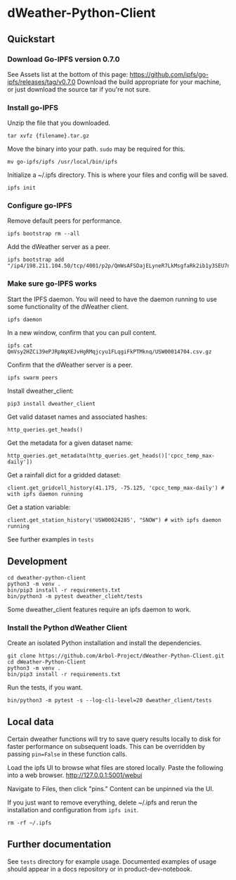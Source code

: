 # dWeather-Python-Client

## Quickstart

### Download Go-IPFS version 0.7.0
See Assets list at the bottom of this page: https://github.com/ipfs/go-ipfs/releases/tag/v0.7.0
Download the build appropriate for your machine, or just download the source tar if you're not sure.

### Install go-IPFS

Unzip the file that you downloaded.

    tar xvfz {filename}.tar.gz

Move the binary into your path. `sudo` may be required for this.

    mv go-ipfs/ipfs /usr/local/bin/ipfs

Initialize a ~/.ipfs directory. This is where your files and config will be saved.

    ipfs init

### Configure go-IPFS

Remove default peers for performance.

    ipfs bootstrap rm --all

Add the dWeather server as a peer.

    ipfs bootstrap add  "/ip4/198.211.104.50/tcp/4001/p2p/QmWsAFSDajELyneR7LkMsgfaRk2ib1y3SEU7nQuXSNPsQV"

### Make sure go-IPFS works

Start the IPFS daemon. You will need to have the daemon running to use some functionality of the dWeather client.

    ipfs daemon

In a new window, confirm that you can pull content.

    ipfs cat QmVsy2HZCi39ePJRpNqXEJvHgRMqjcyu1FLqgiFkPTMknq/USW00014704.csv.gz

Confirm that the dWeather server is a peer.

    ipfs swarm peers

Install dweather_client:

    pip3 install dweather_client
    
Get valid dataset names and associated hashes:

    http_queries.get_heads()
    
Get the metadata for a given dataset name:

    http_queries.get_metadata(http_queries.get_heads()['cpcc_temp_max-daily'])
    
Get a rainfall dict for a gridded dataset:

    client.get_gridcell_history(41.175, -75.125, 'cpcc_temp_max-daily') # with ipfs daemon running
    
Get a station variable:

    client.get_station_history('USW00024285', "SNOW") # with ipfs daemon running

See further examples in `tests`

## Development

    cd dweather-python-client
    python3 -m venv .
    bin/pip3 install -r requirements.txt
    bin/python3 -m pytest dweather_clieht/tests

Some dweather_client features require an ipfs daemon to work.

### Install the Python dWeather Client

Create an isolated Python installation and install the dependencies.

    git clone https://github.com/Arbol-Project/dWeather-Python-Client.git
    cd dWeather-Python-Client
    python3 -m venv .
    bin/pip3 install -r requirements.txt

Run the tests, if you want.

    bin/python3 -m pytest -s --log-cli-level=20 dweather_client/tests

## Local data

Certain dweather functions will try to save query results locally to disk for faster performance on subsequent loads. This can be overridden by passing `pin=False` in these function calls.

Load the ipfs UI to browse what files are stored locally. Paste the following into a web browser. http://127.0.0.1:5001/webui

Navigate to Files, then click "pins." Content can be unpinned via the UI.

If you just want to remove everything, delete ~/.ipfs and rerun the installation and configuration from `ipfs init`.

    rm -rf ~/.ipfs

## Further documentation

See `tests` directory for example usage. Documented examples of usage should appear in a docs repository or in product-dev-notebook.

